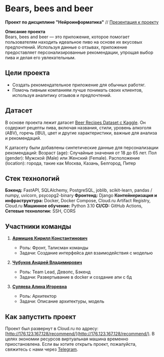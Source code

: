 # Bears, bees and beer   
**Проект по дисциплине "Нейроинформатика"** // 
[Презентация к проекту](https://www.figma.com/slides/w9Q6xgY01ICchMykVvEnnR/%D0%9D%D0%B5%D0%B9%D1%80%D0%BE%D0%B8%D0%BD%D1%84%D0%BE%D1%80%D0%BC%D0%B0%D1%82%D0%B8%D0%BA%D0%B0?node-id=1-25&t=RTVsNj41EZTGXNTC-1)

**Описание проекта**  
Bears, bees and beer  — это приложение, которое помогает пользователям находить идеальное пиво на основе их вкусовых предпочтений. Используя данные о отзывах, приложение предоставляет персонализированные рекомендации, упрощая выбор пива и делая его увлекательным.  

## Цели проекта  
- Создать рекомендательное приложение для обычных работяг.  
- Помочь пивным компаниям лучше понимать своих клиентов, используя аналитику отзывов и предпочтений.  

## Датасет 
В основе проекта лежит датасет [Beer Recipes Dataset с Kaggle](https://www.kaggle.com/datasets/jtrofe/beer-recipes/data). Он содержит рецепты пива, включая названия, стили, уровень алкоголя (ABV), горечь (IBU), цвет и другие характеристики, важные для анализа и рекомендаций.

К датасету были добавлены синтетические  данные для персонализации рекомендаций:
Возраст (age): Случайные значения от 18 до 65 лет.
Пол (gender): Мужской (Male) или Женский (Female).
Расположение (location): города, такие как Москва, Казань, Белгород, Питер

## Стек технологий  
**Бэкенд:** FastAPI, SQLAlchemy, PostgreSQL, joblib, scikit-learn, pandas / numpy, uvicorn, psycopg2-binary
**Фронтенд:** Django
**Контейнеризация и инфраструктура:** Docker, Docker Compose, Cloud.ru Artifact Registry, Cloud.ru 
**Машинное обучение:** Python  3.10 
**CI/CD:** GitHub Actions,
**Сетевые технологии:** SSH, CORS

## Участники команды  
1. **[Армишев Кирилл Константинович](https://github.com/armishev)**  
   - Роль: Фронт, Талисман команды
   - Задачи: Создание интерфейса дял взаимодействия с моделью

2. **[Чубуков Андрей Владимирович](https://github.com/Mrak0bEss)**
   - Роль: Team Lead, Девопс, Бэкенд
   - Задачи: Развертывание в docker и создание апи с бд

3. **[Суляева Алина Игоревна](https://github.com/lesopylka)** 
   - Роль: Архитектор
   - Задачи: Описание архитектуры, модель

## Как запустить проект  
Проект был развернут в Cloud.ru по адресу: [http://176.123.167.128/recommend/](http://176.123.167.128/recommend/). В целях экономии ресурсов виртуальная машина временно приостановлена. Если вы хотите открыть проект, пожалуйста, свяжитесь с нами через [Telegram](https://t.me/jfiweio).

